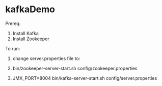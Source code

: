 # kafkaDemo

Prereq:
  1) Install Kafka
  2) Install Zookeeper


To run:
  1) change server.properties file to:
      
  3) bin/zookeeper-server-start.sh config/zookeeper.properties
  4) JMX_PORT=8004 bin/kafka-server-start.sh config/server.properties  
